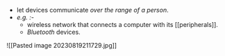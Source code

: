 - let devices communicate *over the range of a person*.
- *e.g. :-*
	- wireless network that connects a computer with its [[peripherals]].
	- *Bluetooth* devices.

![[Pasted image 20230819211729.jpg]]